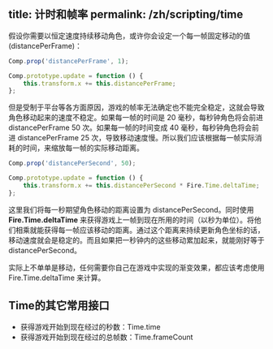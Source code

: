 title: 计时和帧率
permalink: /zh/scripting/time
---

假设你需要以恒定速度持续移动角色，或许你会设定一个每一帧固定移动的值(distancePerFrame)：

```js
Comp.prop('distancePerFrame', 1);

Comp.prototype.update = function () {
    this.transform.x += this.distancePerFrame;
};
```

但是受制于平台等各方面原因，游戏的帧率无法确定也不能完全稳定，这就会导致角色移动起来的速度不稳定。如果每一帧的时间是 20 毫秒，每秒钟角色将会前进 distancePerFrame 50 次。如果每一帧的时间变成 40 毫秒，每秒钟角色将会前进 distancePerFrame 25 次，导致移动速度慢。所以我们应该根据每一帧实际消耗的时间，来缩放每一帧的实际移动距离。

```js
Comp.prop('distancePerSecond', 50);

Comp.prototype.update = function () {
    this.transform.x += this.distancePerSecond * Fire.Time.deltaTime;
};
```

这里我们将每一秒期望角色移动的距离设置为 distancePerSecond。同时使用 **Fire.Time.deltaTime** 来获得游戏上一帧到现在所用的时间（以秒为单位）。将他们相乘就能获得每一帧应该移动的距离。通过这个距离来持续更新角色坐标的话，移动速度就会是稳定的。而且如果把一秒钟内的这些移动累加起来，就能刚好等于 distancePerSecond。

实际上不单单是移动，任何需要你自己在游戏中实现的渐变效果，都应该考虑使用 Fire.Time.deltaTime 来计算。

## Time的其它常用接口

- 获得游戏开始到现在经过的秒数：Time.time
- 获得游戏开始到现在经过的总帧数：Time.frameCount
